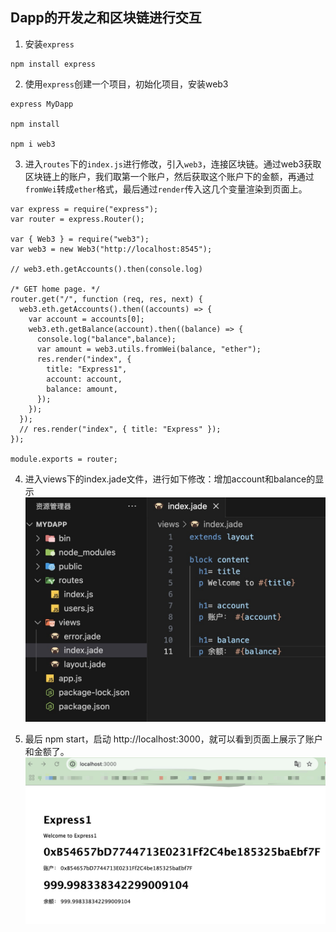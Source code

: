 ## Dapp的开发之和区块链进行交互


1. 安装`express`
```javacript
npm install express
```

2. 使用`express`创建一个项目，初始化项目，安装web3
```javacript
express MyDapp

npm install

npm i web3
```
3. 进入`routes`下的`index.js`进行修改，引入`web3`，连接区块链。通过web3获取区块链上的账户，我们取第一个账户，然后获取这个账户下的金额，再通过`fromWei`转成`ether`格式，最后通过`render`传入这几个变量渲染到页面上。
```javacript
var express = require("express");
var router = express.Router();

var { Web3 } = require("web3");
var web3 = new Web3("http://localhost:8545");

// web3.eth.getAccounts().then(console.log)

/* GET home page. */
router.get("/", function (req, res, next) {
  web3.eth.getAccounts().then((accounts) => {
    var account = accounts[0];
    web3.eth.getBalance(account).then((balance) => {
      console.log("balance",balance);
      var amount = web3.utils.fromWei(balance, "ether");
      res.render("index", {
        title: "Express1",
        account: account,
        balance: amount,
      });
    });
  });
  // res.render("index", { title: "Express" });
});

module.exports = router;
```

4. 进入views下的index.jade文件，进行如下修改：增加account和balance的显示
![my-dapp](../../images/Web3/my-dapp.jpg)

5. 最后 npm start，启动 http://localhost:3000，就可以看到页面上展示了账户和金额了。
![page](../../images/Web3/page.jpg)